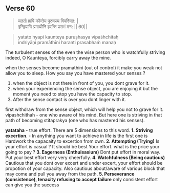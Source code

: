 ## Verse 60

> यततो ह्यपि कौन्तेय पुरुषस्य विपश्चित: |  
इन्द्रियाणि प्रमाथीनि हरन्ति प्रसभं मन: || 60||

>yatato hyapi kaunteya puruṣhasya vipaśhchitaḥ  
indriyāṇi pramāthīni haranti prasabhaṁ manaḥ

The turbulent senses of the even the wise person who is 
watchfully striving indeed, O Kaunteya, forcibly carry away the mine.  

when the senses become pramathini (out of control) it make you weak not allow you to sleep. How you say you have mastered your senses ? 
1. when the object is not there in front of you, you dont grave for it.
2. when your experiencing the sense object, you are enjoying it but the moment you need to stop you have the capacity to stop.
3. After the sense contact is over you dont linger with it.

first withdraw from the sense object, which will help you not to grave for it.  
vipashchithah - one who aware of his mind. But here one is striving in that path of becoming stitaprakya (one who has mastered his senses). 

**yatataha** - true effort. There are 5 dimensions to this word. 
**1. Striving excertion**. - In anything you want to achieve in life is the first one is Hardwork the capacaity to excertion from own. 
**2. Attempting (Trying)**  Is your effort is casual ? It should be best Your effort. what is the price your going to pay ? 
**3. Eagerness (Enthuisasium)** Dont put effort in moral way. Put your best effort very very cheerfully.
**4. Watchfulness (Being cautious)**  Cautious that you dont over excert and under excert, your effort should be propotion of your capacity. Also cautious about/aware of various block that may come and pull you away from the path.
**5. Perseverance (consistence), tenacity refusing to accept failure**  only consistent effort can give you the success





<!--stackedit_data:
eyJoaXN0b3J5IjpbLTEyMzA2ODY4MTgsLTM2NjYwNjA2NCwxMj
c2MjY2OTgxLDQ2MDQ1NjkzNiwtMTg4Nzc0OTI4MSwtMTIzMTAx
NjIxN119
-->